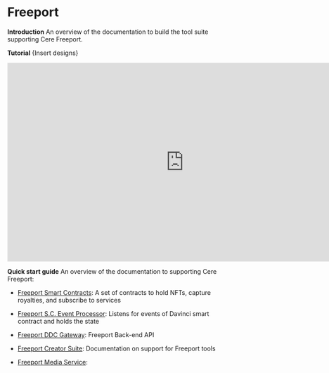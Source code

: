 # Freeport
**Introduction**
An overview of the documentation to build the tool suite supporting Cere Freeport. 

**Tutorial**
{Insert designs}
<iframe style="border: 1px solid rgba(0, 0, 0, 0.1);" width="800" height="450" src="https://www.figma.com/embed?embed_host=share&url=https%3A%2F%2Fwww.figma.com%2Fproto%2FXh14lrHPdA4k3yXTFT4zdY%2FCere-Design-system%3Fpage-id%3D3302%253A18669%26node-id%3D3302%253A18670%26viewport%3D305%252C48%252C1.17%26scaling%3Dmin-zoom%26starting-point-node-id%3D3302%253A18670%26show-proto-sidebar%3D1" allowfullscreen></iframe>

**Quick start guide**
An overview of the documentation to supporting Cere Freeport:
- [Freeport Smart Contracts](https://github.com/Cerebellum-Network/davinci_nft): A set of contracts to hold NFTs, capture royalties, and subscribe to services

- [Freeport S.C. Event Processor](https://github.com/Cerebellum-Network/davinci-sc-event-listener): Listens for events of Davinci smart contract and holds the state

- [Freeport DDC Gateway](https://github.com/Cerebellum-Network/davinci-api): Freeport Back-end API

- [Freeport Creator Suite](https://github.com/Cerebellum-Network/davinci-frontend): Documentation on support for Freeport tools

- [Freeport Media Service](https://github.com/Cerebellum-Network/davinci-api): 
